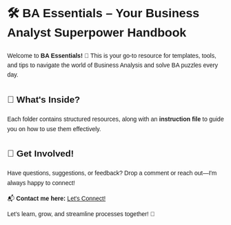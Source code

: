 <!DOCTYPE html>
<html lang="en">
<head>
  <meta charset="UTF-8">
  <meta name="viewport" content="width=device-width, initial-scale=1.0">
</head>
<body style="font-family: Arial, sans-serif; line-height: 1.6;">
  <h1>🛠️ BA Essentials – Your Business Analyst Superpower Handbook</h1>
  <p>Welcome to <strong>BA Essentials!</strong> 🎯 This is your go-to resource for templates, tools, and tips to navigate the world of Business Analysis and solve BA puzzles every day.</p>
  <h2>📂 What's Inside?</h2>
  <p>Each folder contains structured resources, along with an <strong>instruction file</strong> to guide you on how to use them effectively.</p>
  <h2>🚀 Get Involved!</h2>
  <p>Have questions, suggestions, or feedback? Drop a comment or reach out—I'm always happy to connect!</p>
  <p>📬 <strong>Contact me here:</strong> <a href="[Insert%20Contact%20Link]" target="_blank">Let's Connect!</a></p>
  <p>Let’s learn, grow, and streamline processes together! 🚀</p>
</body>
</html>
